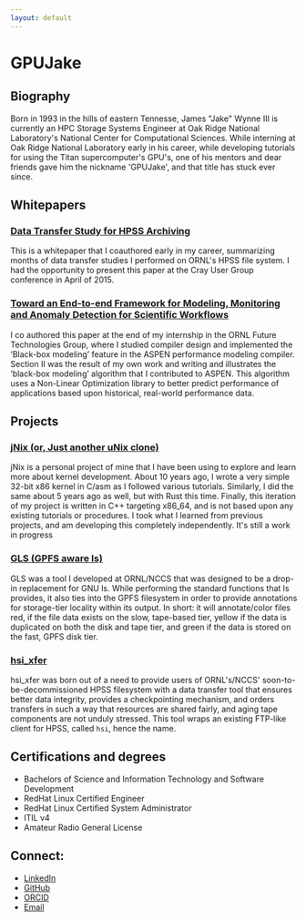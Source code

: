 ```yaml
---
layout: default
---
```


# GPUJake

## Biography
Born in 1993 in the hills of eastern Tennesse, James "Jake" Wynne III is currently an HPC Storage Systems Engineer at Oak Ridge National Laboratory's National Center for Computational Sciences. While interning at Oak Ridge National Laboratory early in his career, while developing tutorials for using the Titan supercomputer's GPU's, one of his mentors and dear friends gave him the nickname 'GPUJake', and that title has stuck ever since.

## Whitepapers
### [Data Transfer Study for HPSS Archiving](https://cug.org/proceedings/cug2015_proceedings/includes/files/pap103.pdf)
This is a whitepaper that I coauthored early in my career, summarizing months of data transfer studies I performed on ORNL's HPSS file system. I had the opportunity to present this paper at the Cray User Group conference in April of 2015. 

### [Toward an End-to-end Framework for Modeling, Monitoring and Anomaly Detection for Scientific Workflows](https://www.es.net/assets/pubs_presos/paper-LSPP16-Final.pdf)
I co authored this paper at the end of my internship in the ORNL Future Technologies Group, where I studied compiler design and implemented the ‘Black-box modeling’ feature in the ASPEN performance modeling compiler. Section II was the result of my own work and writing and illustrates the ‘black-box modeling’ algorithm that I contributed to ASPEN. This algorithm uses a Non-Linear Optimization library to better predict performance of applications based upon historical, real-world performance data.

## Projects
### [jNix (or, Just another uNix clone)](https://github.com/JRWynneIII/jnix-cpp)
jNix is a personal project of mine that I have been using to explore and learn more about kernel development. About 10 years ago, I wrote a very simple 32-bit x86 kernel in C/asm as I followed various tutorials. Similarly, I did the same about 5 years ago as well, but with Rust this time. Finally, this iteration of my project is written in C++ targeting x86_64, and is not based upon any existing tutorials or procedures. I took what I learned from previous projects, and am developing this completely independently. It's still a work in progress

### [GLS (GPFS aware ls)](https://github.com/olcf/gls)
GLS was a tool I developed at ORNL/NCCS that was designed to be a drop-in replacement for GNU ls. While performing the standard functions that ls provides, it also ties into the GPFS filesystem in order to provide annotations for storage-tier locality within its output. In short: it will annotate/color files red, if the file data exists on the slow, tape-based tier, yellow if the data is duplicated on both the disk and tape tier, and green if the data is stored on the fast, GPFS disk tier.

### [hsi_xfer](https://github.com/olcf/hsi_xfer)
hsi_xfer was born out of a need to provide users of ORNL's/NCCS' soon-to-be-decommissioned HPSS filesystem with a data transfer tool that ensures better data integrity, provides a checkpointing mechanism, and orders transfers in such a way that resources are shared fairly, and aging tape components are not unduly stressed. This tool wraps an existing FTP-like client for HPSS, called `hsi`, hence the name.


## Certifications and degrees
- Bachelors of Science and Information Technology and Software Development
- RedHat Linux Certified Engineer
- RedHat Linux Certified System Administrator 
- ITIL v4
- Amateur Radio General License

## Connect:
* [LinkedIn](https://linkedin.com/in/gpujake)
* [GitHub](https://github.com/JRWynneIII)
* [ORCID](https://orcid.org/0000-0003-3706-1328)
* [Email](mailto:wynnejr@gpujake.com)

